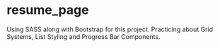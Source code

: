 # resume_page
Using SASS along with Bootstrap for this project. Practicing about Grid Systems, List Styling and Progress Bar Components.
